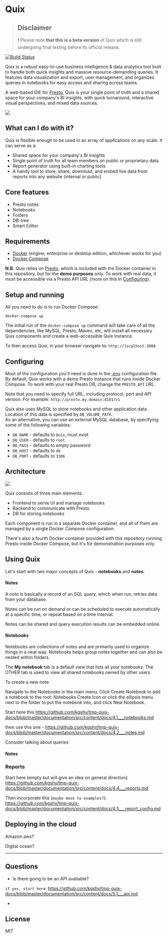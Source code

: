 # Quix

> ## Disclaimer
> :exclamation: Please note **that this is a beta version** of Quix which is still undergoing final testing before its official release.

[![Build Status](https://travis-ci.com/wix-incubator/quix.svg?branch=master)](https://travis-ci.com/wix-incubator/quix)

Quix is a robust easy-to-use business intelligence & data analytics tool built to handle both quick insights and massive resource-demanding queries. It features data visualization and export, user management, and organizes queries in notebooks for easy access and sharing across teams.

A web-based IDE for [Presto](https://github.com/prestodb/presto), Quix is your single point of truth and a shared space for your company's BI insights, with quick turnaround, interactive visual perspectives, and mixed data sources.

![](docs/flow.gif)

## What can I do with it?

Quix is flexible enough to be used in an array of applications on any scale. It can serve as a:

- Shared space for your company's BI insights
- Single point of truth for all team members on public or proprietary data
- Report generator using built-in charting tools
- A handy tool to store, share, download, and embed live data from reports into any website (internal or public)

## Core features

* Presto notes
* Notebooks
* Folders
* DB-tree
* Smart Editor
<!-- TODO Full text search -->

## Requirements

* [Docker](https://www.docker.com/products) (engine, enterprise or desktop edition, whichever works for you)
* [Docker Compose](https://docs.docker.com/compose/install/)

**N.B.** Quix relies on [Presto](http://prestodb.github.io/), which is included with the Docker container in this repository, but for the **demo purposes** only. To work with real data, it must be accessible via a Presto API URL (more on this in [Configuring](#Configuring)).

## Setup and running

All you need to do is to run Docker Compose:

```
docker-compose up
```

The initial run of the `docker-compose up` command will take care of all the dependencies, like MySQL, Presto, Maven, etc, will install all necessary Quix components and create a web-accessible Quix instance.

To then access Quix, in your browser navigate to:
`http://localhost:3000`

## Configuring

Most of the configuration you'll need is done in the [.env](./.env) configuration file. By default, Quix works with a demo Presto instance that runs inside Docker Compose. To work with your real Presto DB, change the `PRESTO_API` URL.

Note that you need to specify full URL, including protocol, port and API version. For example: `http://presto.my.domain:8181/v1`

Quix also uses MySQL to store notebooks and other application data. Location of this data is specified by `DB_VOLUME_PATH`. <br />
As an alternative, you can use an external MySQL database, by specifying some of the following variables:
* `DB_NAME` - defaults to `Quix`, must exist
* `DB_USER` - defaults to `root`
* `DB_PASS` - defaults to empty password
* `DB_HOST` - defaults to `db`
* `DB_PORT` - defaults to `3306`

## Architecture

![](docs/architecture.png)

Quix consists of three main elements:

* Frontend to serve UI and manage notebooks
* Backend to communicate with Presto
* DB for storing notebooks

Each component is run in a separate Docker container, and all of them are managed by a single Docker Compose configuration.

There's also a fourth Docker container provided with this repository running Presto inside Docker Compose, but it's for demonstration purposes only.

<!-- ### TODO User authentication -->

## Using Quix

Let's start with two major concepts of Quix - **notebooks** and **notes**.

#### Notes

A note is basically a record of an SQL query, which when run, retries data from your database.

Notes can be run on demand or can be scheduled to execute automatically at a specific time, or repeat based on a time interval.

Notes can be shared and query execution results can be embedded online.

#### Notebooks

Notebooks are collections of notes and are primarily used to organize things in a neat way. Notebooks helps group notes together and can also be nested within folders.

The **My notebook** tab is a default view that lists all your notebooks. The OTHER tab is used to view all shared notebooks owned by other users.

To create a new note:

Navigate to the Notebooks in the main menu.
Click Create Notebook to add a notebook to the root: Notebooks Create Icon or click the ellipsis menu next to the folder to put the notebook into, and click New Notebook.


Start here this https://github.com/kgshv/tmp-quix-docs/blob/master/documentation/src/content/docs/4.1___notebooks.md

then use this one - https://github.com/kgshv/tmp-quix-docs/blob/master/documentation/src/content/docs/4.2___notes.md

Consider talking about queries




#### Notes


### Reports
Start here (empty but will give an idea on general direction) https://github.com/kgshv/tmp-quix-docs/blob/master/documentation/src/content/docs/4.4___reports.md

Then incorporate this (`maybe move to examples?`):
https://github.com/kgshv/tmp-quix-docs/blob/master/documentation/src/content/docs/4.5___report_config.md



## Deploying in the cloud

Amazon aws?

Digital ocean?

----
## Questions
- Is there going to be an API avaliable?

`if yes, start here`: https://github.com/kgshv/tmp-quix-docs/blob/master/documentation/src/content/docs/5.1___api.md

-





## License
MIT
